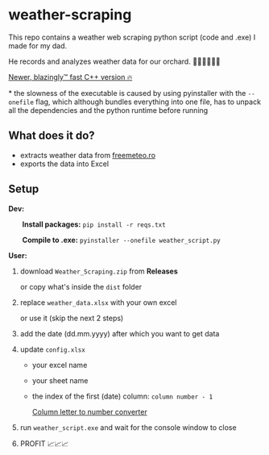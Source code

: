 # weather-scraping

This repo contains a weather web scraping python script (code and .exe) I made for my dad.

He records and analyzes weather data for our orchard. 🍇🌳🍐🍑🍎🍒

[Newer, blazingly™ fast C++ version 🔥](https://github.com/Hornflakes/fast-weather-scraping)

\* the slowness of the executable is caused by using pyinstaller with the `--onefile` flag, which although bundles everything into one file, has to unpack all the dependencies and the python runtime before running

## What does it do?

-   extracts weather data from [freemeteo.ro](https://freemeteo.ro/vremea)
-   exports the data into Excel

## Setup

**Dev:**

&nbsp;&nbsp;&nbsp;&nbsp;&nbsp;&nbsp; **Install packages:** `pip install -r reqs.txt`

&nbsp;&nbsp;&nbsp;&nbsp;&nbsp;&nbsp; **Compile to .exe:** `pyinstaller --onefile weather_script.py`

**User:**

1. download `Weather_Scraping.zip` from **Releases**

    or copy what's inside the `dist` folder

2. replace `weather_data.xlsx` with your own excel

    or use it (skip the next 2 steps)

3. add the date (dd.mm.yyyy) after which you want to get data
4. update `config.xlsx`

    - your excel name
    - your sheet name
    - the index of the first (date) column: `column number - 1`

        [Column letter to number converter](https://www.vishalon.net/blog/excel-column-letter-to-number-quick-reference)

5. run `weather_script.exe` and wait for the console window to close
6. PROFIT 📈📈📈
